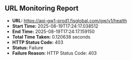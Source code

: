 ## URL Monitoring Report

- **URL:** https://api-gw1-prod1.fisglobal.com/gw/v1/health
- **Start Time:** 2025-08-19T17:24:17.038512
- **End Time:** 2025-08-19T17:24:17.159150
- **Total Time Taken:** 0.120638 seconds
- **HTTP Status Code:** 403
- **Status:** Failure
- **Failure Reason:** HTTP Status Code: 403
